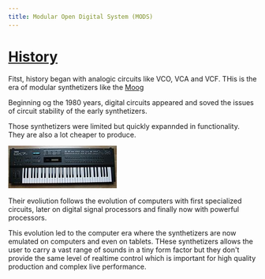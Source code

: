 ```yaml
---
title: Modular Open Digital System (MODS)
---
```

# [History](./history.md)
Fitst, history began with analogic circuits like VCO, VCA and VCF. THis is the era of modular synthetizers like the [Moog](https://www.moogmusic.com/)

Beginning og the 1980 years, digital circuits appeared and soved the issues of circuit stability of the early synthetizers.

Those synthetizers were limited but quickly expannded in functionality. They are also a lot cheaper to produce.

![DX7](./dx7.png)

Their evoliution follows the evolution of computers with first specialized circuits, later on digital signal processors and finally now with powerful processors.

This evolution led to the computer era where the synthetizers are now emulated on computers and even on tablets.
THese synthetizers allows the user to carry a vast range of sounds in a tiny form factor but they don't provide the same level of realtime control 
which is important for high quality production and complex live performance.


